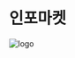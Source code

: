 # 인포마켓
![logo](https://user-images.githubusercontent.com/75719806/165870020-7dcfdffc-373d-4e44-9003-905ca737768c.png)
